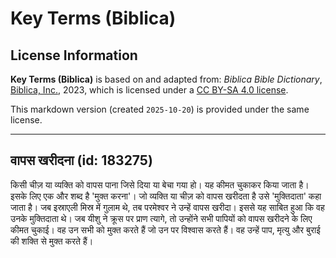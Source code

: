 # Key Terms (Biblica)

## License Information

**Key Terms (Biblica)** is based on and adapted from: _Biblica Bible Dictionary_, [Biblica, Inc.](https://www.biblica.com/), 2023, which is licensed under a [CC BY-SA 4.0 license](https://creativecommons.org/licenses/by-sa/4.0/legalcode.en).

This markdown version (created `2025-10-20`) is provided under the same license.



--------------------------------

## वापस खरीदना (id: 183275)

किसी चीज़ या व्यक्ति को वापस पाना जिसे दिया या बेचा गया हो। यह कीमत चुकाकर किया जाता है। इसके लिए एक और शब्द है 'मुक्त करना'। जो व्यक्ति या चीज़ को वापस खरीदता है उसे 'मुक्तिदाता' कहा जाता है। जब इस्राएली मिस्र में गुलाम थे, तब परमेश्वर ने उन्हें वापस खरीदा। इससे यह साबित हुआ कि वह उनके मुक्तिदाता थे। जब यीशु ने क्रूस पर प्राण त्यागे, तो उन्होंने सभी पापियों को वापस खरीदने के लिए कीमत चुकाई। वह उन सभी को मुक्त करते हैं जो उन पर विश्वास करते हैं। वह उन्हें पाप, मृत्यु और बुराई की शक्ति से मुक्त करते हैं।


